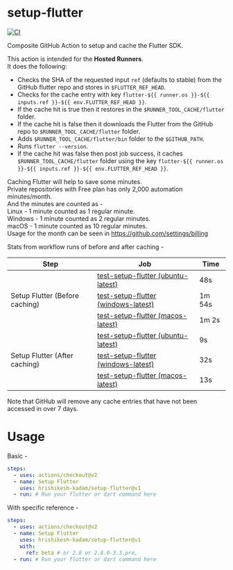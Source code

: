 # setup-flutter

[![CI](https://github.com/hrishikesh-kadam/setup-flutter/actions/workflows/ci.yml/badge.svg)](https://github.com/hrishikesh-kadam/setup-flutter/actions/workflows/ci.yml)

Composite GitHub Action to setup and cache the Flutter SDK.

This action is intended for the **Hosted Runners**. <br/>
It does the following:

- Checks the SHA of the requested input `ref` (defaults to stable) from the GitHub flutter repo and stores in `$FLUTTER_REF_HEAD`.
- Checks for the cache entry with key `flutter-${{ runner.os }}-${{ inputs.ref }}-${{ env.FLUTTER_REF_HEAD }}`.
- If the cache hit is true then it restores in the `$RUNNER_TOOL_CACHE/flutter` folder.
- If the cache hit is false then it downloads the Flutter from the GitHub repo to `$RUNNER_TOOL_CACHE/flutter` folder.
- Adds `$RUNNER_TOOL_CACHE/flutter/bin` folder to the `$GITHUB_PATH`.
- Runs `flutter --version`.
- If the cache hit was false then post job success, it caches `$RUNNER_TOOL_CACHE/flutter` folder using the key `flutter-${{ runner.os }}-${{ inputs.ref }}-${{ env.FLUTTER_REF_HEAD }}`.

Caching Flutter will help to save some minutes. <br/>
Private repositories with Free plan has only 2,000 automation minutes/month. <br/>
And the minutes are counted as - <br/>
Linux - 1 minute counted as 1 regular minute. <br/>
Windows - 1 minute counted as 2 regular minutes. <br/>
macOS - 1 minute counted as 10 regular minutes. <br/>
Usage for the month can be seen in https://github.com/settings/billing

Stats from workflow runs of before and after caching - 

<table>
    <thead>
        <tr>
            <th>Step</th>
            <th>Job</th>
            <th>Time</th>
        </tr>
    </thead>
    <tbody>
        <tr>
            <td rowspan="3">Setup Flutter (Before caching)</td>
            <td><a href="https://github.com/hrishikesh-kadam/setup-flutter/runs/4484397669?check_suite_focus=true">test-setup-flutter (ubuntu-latest)</a></td>
            <td>48s</td>
        </tr>
        <tr>
            <td><a href="https://github.com/hrishikesh-kadam/setup-flutter/runs/4484397722?check_suite_focus=true">test-setup-flutter (windows-latest)</a></td>
            <td>1m 54s</td>
        </tr>
        <tr>
            <td><a href="https://github.com/hrishikesh-kadam/setup-flutter/runs/4484397797?check_suite_focus=true">test-setup-flutter (macos-latest)</a></td>
            <td>1m 2s</td>
        </tr>
        <tr>
            <td rowspan="3">Setup Flutter (After caching)</td>
            <td><a href="https://github.com/hrishikesh-kadam/setup-flutter/runs/4484539956?check_suite_focus=true">test-setup-flutter (ubuntu-latest)</a></td>
            <td>9s</td>
        </tr>
        <tr>
            <td><a href="https://github.com/hrishikesh-kadam/setup-flutter/runs/4484540003?check_suite_focus=true">test-setup-flutter (windows-latest)</a></td>
            <td>32s</td>
        </tr>
        <tr>
            <td><a href="https://github.com/hrishikesh-kadam/setup-flutter/runs/4484540044?check_suite_focus=true">test-setup-flutter (macos-latest)</a></td>
            <td>13s</td>
        </tr>
    </tbody>
</table>

Note that GitHub will remove any cache entries that have not been accessed in over 7 days.


# Usage

Basic - 

```yml
steps:
  - uses: actions/checkout@v2
  - name: Setup Flutter
    uses: hrishikesh-kadam/setup-flutter@v1
  - run: # Run your flutter or dart command here
```

With specific reference - 

```yml
steps:
  - uses: actions/checkout@v2
  - name: Setup Flutter
    uses: hrishikesh-kadam/setup-flutter@v1
    with:
      ref: beta # or 2.8 or 2.8.0-3.3.pre,
  - run: # Run your flutter or dart command here
```
